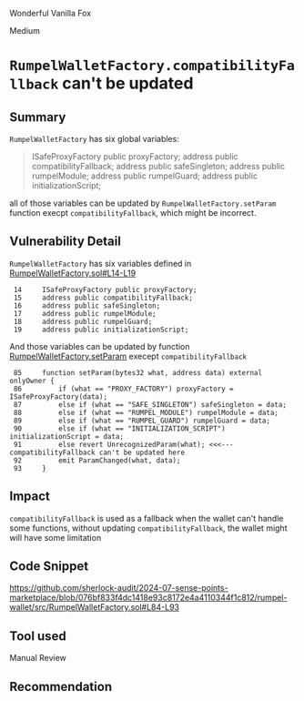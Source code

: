 Wonderful Vanilla Fox

Medium

# `RumpelWalletFactory.compatibilityFallback` can't be updated

## Summary
`RumpelWalletFactory` has six global variables:
>ISafeProxyFactory public proxyFactory;
address public compatibilityFallback;
address public safeSingleton;
address public rumpelModule;
address public rumpelGuard;
address public initializationScript;

all of those variables can be updated by `RumpelWalletFactory.setParam` function execpt `compatibilityFallback`, which might be incorrect.

## Vulnerability Detail
`RumpelWalletFactory` has six variables defined in [RumpelWalletFactory.sol#L14-L19](https://github.com/sherlock-audit/2024-07-sense-points-marketplace/blob/076bf833f4dc1418e93c8172e4a4110344f1c812/rumpel-wallet/src/RumpelWalletFactory.sol#L14-L19)
```solidity
 14     ISafeProxyFactory public proxyFactory;
 15     address public compatibilityFallback;
 16     address public safeSingleton;
 17     address public rumpelModule;
 18     address public rumpelGuard;
 19     address public initializationScript;
```

And those variables can be updated by function [RumpelWalletFactory.setParam](https://github.com/sherlock-audit/2024-07-sense-points-marketplace/blob/076bf833f4dc1418e93c8172e4a4110344f1c812/rumpel-wallet/src/RumpelWalletFactory.sol#L84-L93) execept `compatibilityFallback`
```solidity
 85     function setParam(bytes32 what, address data) external onlyOwner {
 86         if (what == "PROXY_FACTORY") proxyFactory = ISafeProxyFactory(data);
 87         else if (what == "SAFE_SINGLETON") safeSingleton = data;
 88         else if (what == "RUMPEL_MODULE") rumpelModule = data;
 89         else if (what == "RUMPEL_GUARD") rumpelGuard = data;
 90         else if (what == "INITIALIZATION_SCRIPT") initializationScript = data;
 91         else revert UnrecognizedParam(what); <<<--- compatibilityFallback can't be updated here
 92         emit ParamChanged(what, data);
 93     }
```

## Impact
`compatibilityFallback` is used as a fallback when the wallet can't handle some functions, without updating `compatibilityFallback`, the wallet might will have some limitation 

## Code Snippet
https://github.com/sherlock-audit/2024-07-sense-points-marketplace/blob/076bf833f4dc1418e93c8172e4a4110344f1c812/rumpel-wallet/src/RumpelWalletFactory.sol#L84-L93

## Tool used

Manual Review

## Recommendation